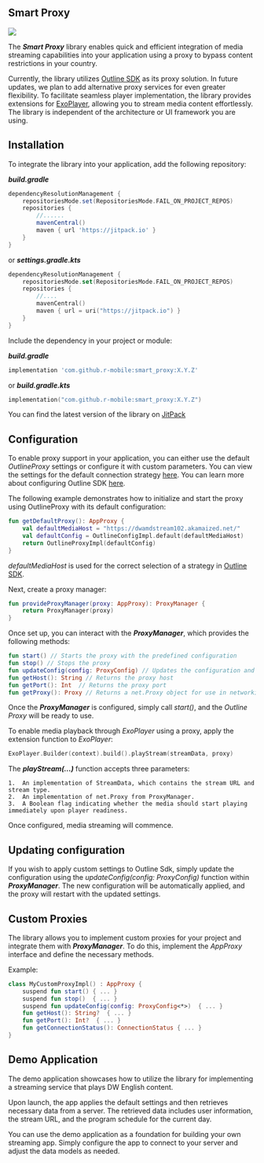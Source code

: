 ## Smart Proxy

[![](https://jitpack.io/v/r-mobile/smart_proxy.svg)](https://jitpack.io/#r-mobile/smart_proxy)

The ***Smart Proxy*** library enables quick and efficient integration of media streaming capabilities into your application using a proxy to bypass content restrictions in your country.

Currently, the library utilizes [Outline SDK](https://github.com/Jigsaw-Code/outline-sdk) as its proxy solution. In future updates, we plan to add alternative proxy services for even greater flexibility. To facilitate seamless player implementation, the library provides extensions for [ExoPlayer](https://developer.android.com/media/media3/exoplayer), allowing you to stream media content effortlessly. The library is independent of the architecture or UI framework you are using.

## Installation
To integrate the library into your application, add the following repository:

***build.gradle***

```gradle
dependencyResolutionManagement {
	repositoriesMode.set(RepositoriesMode.FAIL_ON_PROJECT_REPOS)
	repositories {
		//......
		mavenCentral()
		maven { url 'https://jitpack.io' }
	}
}
```

or ***settings.gradle.kts***

```kotlin
dependencyResolutionManagement {
	repositoriesMode.set(RepositoriesMode.FAIL_ON_PROJECT_REPOS)
	repositories {
		//....
		mavenCentral()
		maven { url = uri("https://jitpack.io") }
	}
}
```

Include the dependency in your project or module:

***build.gradle***

```gradle
implementation 'com.github.r-mobile:smart_proxy:X.Y.Z'
```

or ***build.gradle.kts***

```kotlin
implementation("com.github.r-mobile:smart_proxy:X.Y.Z")
```

You can find the latest version of the library on [JitPack](https://jitpack.io/#r-mobile/smart_proxy)

## Configuration

To enable proxy support in your application, you can either use the default *OutlineProxy* settings or configure it with custom parameters. 
You can view the settings for the default connection strategy [here](https://github.com/r-mobile/smart_proxy/blob/main/smart_proxy/src/main/java/kg/ram/out_proxy/utils/OutlideDefaultConfig.kt).
You can learn more about configuring Outline SDK [here](https://github.com/Jigsaw-Code/outline-sdk/tree/main/x/mobileproxy#configure-and-run-the-local-proxy-forwarder).


The following example demonstrates how to initialize and start the proxy using OutlineProxy with its default configuration:

```kotlin
fun getDefaultProxy(): AppProxy {
	val defaultMediaHost = "https://dwamdstream102.akamaized.net/"
	val defaultConfig = OutlineConfigImpl.default(defaultMediaHost)  
	return OutlineProxyImpl(defaultConfig)
}
```
*defaultMediaHost* is used for the correct selection of a strategy in [Outline SDK](https://github.com/Jigsaw-Code/outline-sdk/tree/main/x/mobileproxy#using-the-smart-proxy).

Next, create a proxy manager: 

```kotlin
fun provideProxyManager(proxy: AppProxy): ProxyManager {  
	return ProxyManager(proxy)  
}
```

Once set up, you can interact with the ***ProxyManager***, which provides the following methods:

```kotlin
fun start() // Starts the proxy with the predefined configuration
fun stop() // Stops the proxy
fun updateConfig(config: ProxyConfig) // Updates the configuration and restarts the proxy
fun getHost(): String // Returns the proxy host
fun getPort(): Int  // Returns the proxy port
fun getProxy(): Proxy // Returns a net.Proxy object for use in networking layers
```

Once the ***ProxyManager*** is configured, simply call *start()*, and the *Outline Proxy* will be ready to use.

To enable media playback through *ExoPlayer* using a proxy, apply the extension function to *ExoPlayer*:

```kotlin
ExoPlayer.Builder(context).build().playStream(streamData, proxy)
```

The ***playStream(...)*** function accepts three parameters:

``` 
1.  An implementation of StreamData, which contains the stream URL and stream type.
2.  An implementation of net.Proxy from ProxyManager.
3.  A Boolean flag indicating whether the media should start playing immediately upon player readiness.
```

Once configured, media streaming will commence.

## Updating configuration

If you wish to apply custom settings to Outline Sdk, simply update the configuration using the *updateConfig(config: ProxyConfig)* function within ***ProxyManager***. The new configuration will be automatically applied, and the proxy will restart with the updated settings.

## Custom Proxies

The library allows you to implement custom proxies for your project and integrate them with ***ProxyManager***. To do this, implement the *AppProxy* interface and define the necessary methods.

Example:

```kotlin
class MyCustomProxyImpl() : AppProxy {
	suspend fun start() { ... }
	suspend fun stop()  { ... }
	suspend fun updateConfig(config: ProxyConfig<*>)  { ... }
	fun getHost(): String?  { ... }
	fun getPort(): Int?  { ... }
	fun getConnectionStatus(): ConnectionStatus { ... }
}
```

## Demo Application

The demo application showcases how to utilize the library for implementing a streaming service that plays DW English content.

Upon launch, the app applies the default settings and then retrieves necessary data from a server. The retrieved data includes user information, the stream URL, and the program schedule for the current day.

You can use the demo application as a foundation for building your own streaming app. Simply configure the app to connect to your server and adjust the data models as needed.
